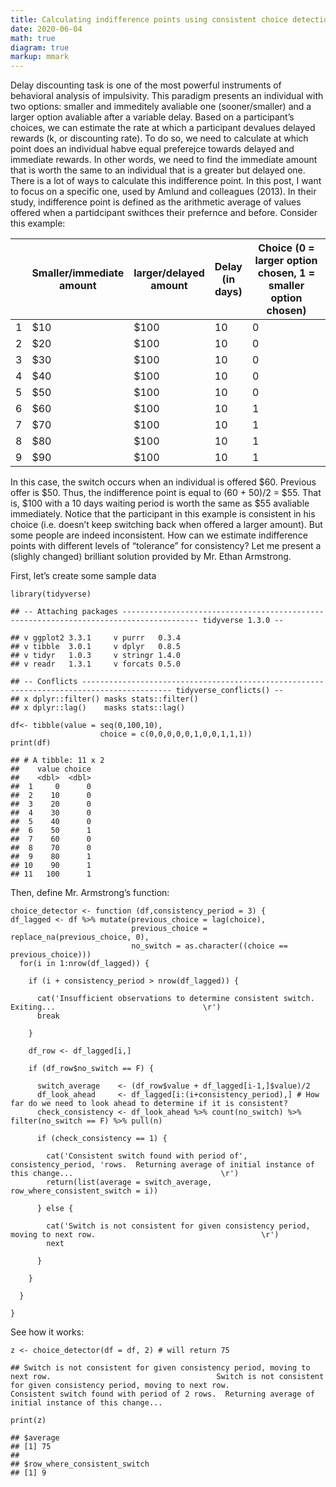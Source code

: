 ```yaml
---
title: Calculating indifference points using consistent choice detection algoritm in the delay discounting task
date: 2020-06-04
math: true
diagram: true
markup: mmark
---
```

Delay discounting task is one of the most powerful instruments of
behavioral analysis of impulsivity. This paradigm presents an individual
with two options: smaller and immeditely avaliable one (sooner/smaller)
and a larger option avaliable after a variable delay. Based on a
participant’s choices, we can estimate the rate at which a participant
devalues delayed rewards (k, or discounting rate). To do so, we need to
calculate at which point does an individual habve equal preferejce
towards delayed and immediate rewards. In other words, we need to find
the immediate amount that is worth the same to an individual that is a
greater but delayed one. There is a lot of ways to calculate this
indifference point. In this post, I want to focus on a specific one,
used by Amlund and colleagues (2013). In their study, indifference point
is defined as the arithmetic average of values offered when a
partidcipant swithces their prefernce and before. Consider this example:

<table>
<colgroup>
<col style="width: 2%" />
<col style="width: 19%" />
<col style="width: 17%" />
<col style="width: 12%" />
<col style="width: 48%" />
</colgroup>
<thead>
<tr class="header">
<th></th>
<th>Smaller/immediate amount</th>
<th>larger/delayed amount</th>
<th>Delay (in days)</th>
<th>Choice (0 = larger option chosen, 1 = smaller option chosen)</th>
</tr>
</thead>
<tbody>
<tr class="odd">
<td>1</td>
<td>$10</td>
<td>$100</td>
<td>10</td>
<td>0</td>
</tr>
<tr class="even">
<td>2</td>
<td>$20</td>
<td>$100</td>
<td>10</td>
<td>0</td>
</tr>
<tr class="odd">
<td>3</td>
<td>$30</td>
<td>$100</td>
<td>10</td>
<td>0</td>
</tr>
<tr class="even">
<td>4</td>
<td>$40</td>
<td>$100</td>
<td>10</td>
<td>0</td>
</tr>
<tr class="odd">
<td>5</td>
<td>$50</td>
<td>$100</td>
<td>10</td>
<td>0</td>
</tr>
<tr class="even">
<td>6</td>
<td>$60</td>
<td>$100</td>
<td>10</td>
<td>1</td>
</tr>
<tr class="odd">
<td>7</td>
<td>$70</td>
<td>$100</td>
<td>10</td>
<td>1</td>
</tr>
<tr class="even">
<td>8</td>
<td>$80</td>
<td>$100</td>
<td>10</td>
<td>1</td>
</tr>
<tr class="odd">
<td>9</td>
<td>$90</td>
<td>$100</td>
<td>10</td>
<td>1</td>
</tr>
</tbody>
</table>

In this case, the switch occurs when an individual is offered $60.
Previous offer is $50. Thus, the indifference point is equal to (60 +
50)/2 = $55. That is, $100 with a 10 days waiting period is worth the
same as $55 avaliable immediately. Notice that the participant in this
example is consistent in his choice (i.e. doesn’t keep switching back
when offered a larger amount). But some people are indeed inconsistent.
How can we estimate indifference points with different levels of
“tolerance” for consistency? Let me present a (slighly changed)
brilliant solution provided by Mr. Ethan Armstrong.

First, let’s create some sample data

    library(tidyverse)

    ## -- Attaching packages --------------------------------------------------------------------------------------- tidyverse 1.3.0 --

    ## v ggplot2 3.3.1     v purrr   0.3.4
    ## v tibble  3.0.1     v dplyr   0.8.5
    ## v tidyr   1.0.3     v stringr 1.4.0
    ## v readr   1.3.1     v forcats 0.5.0

    ## -- Conflicts ------------------------------------------------------------------------------------------ tidyverse_conflicts() --
    ## x dplyr::filter() masks stats::filter()
    ## x dplyr::lag()    masks stats::lag()

    df<- tibble(value = seq(0,100,10),
                        choice = c(0,0,0,0,0,1,0,0,1,1,1))
    print(df)

    ## # A tibble: 11 x 2
    ##    value choice
    ##    <dbl>  <dbl>
    ##  1     0      0
    ##  2    10      0
    ##  3    20      0
    ##  4    30      0
    ##  5    40      0
    ##  6    50      1
    ##  7    60      0
    ##  8    70      0
    ##  9    80      1
    ## 10    90      1
    ## 11   100      1

Then, define Mr. Armstrong’s function:

    choice_detector <- function (df,consistency_period = 3) {
    df_lagged <- df %>% mutate(previous_choice = lag(choice),
                               previous_choice = replace_na(previous_choice, 0),
                               no_switch = as.character((choice == previous_choice)))
      for(i in 1:nrow(df_lagged)) {

        if (i + consistency_period > nrow(df_lagged)) {

          cat('Insufficient observations to determine consistent switch.  Exiting...                                 \r')
          break

        }

        df_row <- df_lagged[i,]

        if (df_row$no_switch == F) {

          switch_average    <- (df_row$value + df_lagged[i-1,]$value)/2
          df_look_ahead     <- df_lagged[i:(i+consistency_period),] # How far do we need to look ahead to determine if it is consistent?
          check_consistency <- df_look_ahead %>% count(no_switch) %>% filter(no_switch == F) %>% pull(n)

          if (check_consistency == 1) {

            cat('Consistent switch found with period of', consistency_period, 'rows.  Returning average of initial instance of this change...                                 \r')
            return(list(average = switch_average, row_where_consistent_switch = i))

          } else {

            cat('Switch is not consistent for given consistency period, moving to next row.                                     \r')
            next

          }

        }

      }

    }

See how it works:

    z <- choice_detector(df = df, 2) # will return 75

    ## Switch is not consistent for given consistency period, moving to next row.                                     Switch is not consistent for given consistency period, moving to next row.                                     Consistent switch found with period of 2 rows.  Returning average of initial instance of this change...                                 

    print(z)

    ## $average
    ## [1] 75
    ## 
    ## $row_where_consistent_switch
    ## [1] 9
